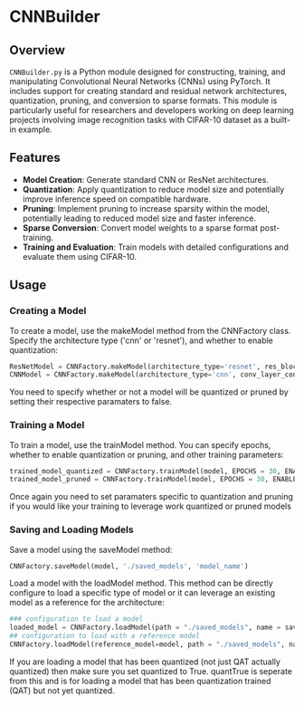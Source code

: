 # CNNBuilder
## Overview

`CNNBuilder.py` is a Python module designed for constructing, training, and manipulating Convolutional Neural Networks (CNNs) using PyTorch. It includes support for creating standard and residual network architectures, quantization, pruning, and conversion to sparse formats. This module is particularly useful for researchers and developers working on deep learning projects involving image recognition tasks with CIFAR-10 dataset as a built-in example.

## Features

- **Model Creation**: Generate standard CNN or ResNet architectures.
- **Quantization**: Apply quantization to reduce model size and potentially improve inference speed on compatible hardware.
- **Pruning**: Implement pruning to increase sparsity within the model, potentially leading to reduced model size and faster inference.
- **Sparse Conversion**: Convert model weights to a sparse format post-training.
- **Training and Evaluation**: Train models with detailed configurations and evaluate them using CIFAR-10.

## Usage
### Creating a Model
To create a model, use the makeModel method from the CNNFactory class. Specify the architecture type ('cnn' or 'resnet'), and whether to enable quantization:
```python
ResNetModel = CNNFactory.makeModel(architecture_type='resnet', res_block_configs=res_block_configs, num_classes=10)
CNNModel = CNNFactory.makeModel(architecture_type='cnn', conv_layer_configs=conv_layer_configs, fc_layer_configs=fc_layer_configs, num_classes=10)
```
You need to specify whether or not a model will be quantized or pruned by setting their respective paramaters to false.

### Training a Model
To train a model, use the trainModel method. You can specify epochs, whether to enable quantization or pruning, and other training parameters:
```python
trained_model_quantized = CNNFactory.trainModel(model, EPOCHS = 30, ENABLE_QUANTIZATION = True, DATA_ROOT = "./data", Save_Name = Save_Name)
trained_model_pruned = CNNFactory.trainModel(model, EPOCHS = 30, ENABLE_PRUNING=True, pruning_epochs = 20, starting_sparsity = 0.1, target_sparsity = 0., DATA_ROOT = "./data", Save_Name = Save_Name)
```
Once again you need to set paramaters specific to quantization and pruning if you would like your training to leverage work quantized or pruned models

### Saving and Loading Models
Save a model using the saveModel method:
```python
CNNFactory.saveModel(model, './saved_models', 'model_name')
```
Load a model with the loadModel method. This method can be directly configure to load a specific type of model or it can leverage an existing model as a reference for the architecture:
```python
### configuration to load a model
loaded_model = CNNFactory.loadModel(path = "./saved_models", name = saveName, architecture_type='resnet', quantTrue=True, res_block_configs=res_block_configs, num_classes=10)
## configuration to load with a reference model
CNNFactory.loadModel(reference_model=model, path = "./saved_models", name = "ResNet")
```
If you are loading a model that has been quantized (not just QAT actually quantized) then make sure you set quantized to True. quantTrue is seperate from this and is for loading a model that has been quantization trained (QAT) but not yet quantized.
